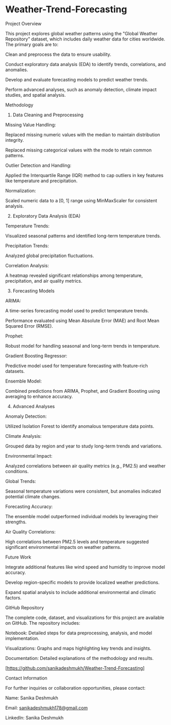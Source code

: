 # Weather-Trend-Forecasting
Project Overview

This project explores global weather patterns using the "Global Weather Repository" dataset, which includes daily weather data for cities worldwide. The primary goals are to:

Clean and preprocess the data to ensure usability.

Conduct exploratory data analysis (EDA) to identify trends, correlations, and anomalies.

Develop and evaluate forecasting models to predict weather trends.

Perform advanced analyses, such as anomaly detection, climate impact studies, and spatial analysis.

Methodology

1. Data Cleaning and Preprocessing

Missing Value Handling:

Replaced missing numeric values with the median to maintain distribution integrity.

Replaced missing categorical values with the mode to retain common patterns.

Outlier Detection and Handling:

Applied the Interquartile Range (IQR) method to cap outliers in key features like temperature and precipitation.

Normalization:

Scaled numeric data to a [0, 1] range using MinMaxScaler for consistent analysis.

2. Exploratory Data Analysis (EDA)

Temperature Trends:

Visualized seasonal patterns and identified long-term temperature trends.

Precipitation Trends:

Analyzed global precipitation fluctuations.

Correlation Analysis:

A heatmap revealed significant relationships among temperature, precipitation, and air quality metrics.

3. Forecasting Models

ARIMA:

A time-series forecasting model used to predict temperature trends.

Performance evaluated using Mean Absolute Error (MAE) and Root Mean Squared Error (RMSE).

Prophet:

Robust model for handling seasonal and long-term trends in temperature.

Gradient Boosting Regressor:

Predictive model used for temperature forecasting with feature-rich datasets.

Ensemble Model:

Combined predictions from ARIMA, Prophet, and Gradient Boosting using averaging to enhance accuracy.

4. Advanced Analyses

Anomaly Detection:

Utilized Isolation Forest to identify anomalous temperature data points.

Climate Analysis:

Grouped data by region and year to study long-term trends and variations.

Environmental Impact:

Analyzed correlations between air quality metrics (e.g., PM2.5) and weather conditions.

Global Trends:

Seasonal temperature variations were consistent, but anomalies indicated potential climate changes.

Forecasting Accuracy:

The ensemble model outperformed individual models by leveraging their strengths.

Air Quality Correlations:

High correlations between PM2.5 levels and temperature suggested significant environmental impacts on weather patterns.

Future Work

Integrate additional features like wind speed and humidity to improve model accuracy.

Develop region-specific models to provide localized weather predictions.

Expand spatial analysis to include additional environmental and climatic factors.

GitHub Repository

The complete code, dataset, and visualizations for this project are available on GitHub. The repository includes:

Notebook: Detailed steps for data preprocessing, analysis, and model implementation.

Visualizations: Graphs and maps highlighting key trends and insights.

Documentation: Detailed explanations of the methodology and results.

[https://github.com/sanikadeshmukh/Weather-Trend-Forecasting]

Contact Information

For further inquiries or collaboration opportunities, please contact:

Name: Sanika Deshmukh

Email: sanikadeshmukh178@gmail.com

LinkedIn: Sanika Deshmukh

